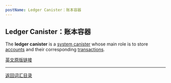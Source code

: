 ```yaml
---
postName: Ledger Canister：账本容器
---
```

## Ledger Canister：账本容器

The **ledger canister** is a [system canister](../S/systemcanister) whose main role is to store [accounts](../A/account) and their corresponding [transactions](../T/transactions).

[英文原版链接](https://wiki.internetcomputer.org/wiki/Glossary)

---
[返回词汇目录](../glossary)